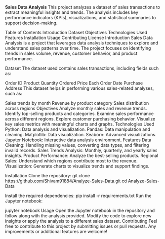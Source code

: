 **Sales Data Analysis**
This project analyzes a dataset of sales transactions to extract meaningful insights and trends. The analysis includes key performance indicators (KPIs), visualizations, and statistical summaries to support decision-making.

Table of Contents
Introduction
Dataset
Objectives
Technologies Used
Features
Installation
Usage
Contributing
License
Introduction
Sales Data Analysis is a project that leverages data analysis techniques to explore and understand sales patterns over time. The project focuses on identifying trends in sales volume, revenue, customer behavior, and product performance.

Dataset
The dataset used contains sales transactions, including fields such as:

Order ID
Product
Quantity Ordered
Price Each
Order Date
Purchase Address
This dataset helps in performing various sales-related analyses, such as:

Sales trends by month
Revenue by product category
Sales distribution across regions
Objectives
Analyze monthly sales and revenue trends.
Identify top-selling products and categories.
Examine sales performance across different regions.
Explore customer purchasing behavior.
Visualize key sales metrics with meaningful charts and graphs.
Technologies Used
Python: Data analysis and visualization.
Pandas: Data manipulation and cleaning.
Matplotlib: Data visualization.
Seaborn: Advanced visualizations.
Jupyter Notebook: Interactive data analysis environment.
Features
Data Cleaning: Handling missing values, converting data types, and filtering invalid records.
Sales Trends Analysis: Monthly, quarterly, and yearly sales insights.
Product Performance: Analyze the best-selling products.
Regional Sales: Understand which regions contribute most to the revenue.
Visualization: Generate charts to visualize trends and support findings.

Installation
Clone the repository:
git clone https://github.com/Shivam91884/Analyze-Sales-Data.git
cd Analyze-Sales-Data

Install the required dependencies:
pip install -r requirements.txt
Run the Jupyter notebook:


jupyter notebook
Usage
Open the Jupyter notebook in the repository and follow along with the analysis provided.
Modify the code to explore new insights or apply the analysis to a different sales dataset.
Contributing
Feel free to contribute to this project by submitting issues or pull requests. Any improvements or additional features are welcome!
